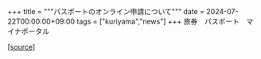 +++
title = """パスポートのオンライン申請について"""
date = 2024-07-22T00:00:00+09:00
tags = ["kuriyama","news"]
+++
旅券　パスポート　マイナポータル

[[source]](https://www.town.kuriyama.hokkaido.jp/soshiki/36/28213.html)
